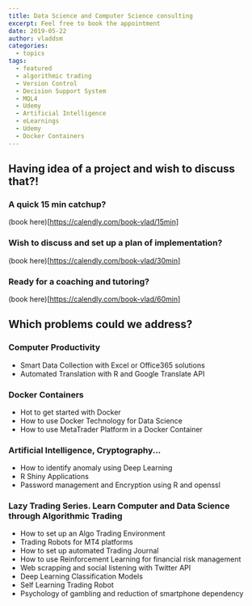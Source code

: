 ```yaml
---
title: Data Science and Computer Science consulting
excerpt: Feel free to book the appointment
date: 2019-05-22
author: vladdsm
categories:
  - topics
tags:
  - featured
  - algorithmic trading
  - Version Control
  - Decision Support System
  - MQL4
  - Udemy
  - Artificial Intelligence
  - eLearnings
  - Udemy
  - Docker Containers
---
```


## Having idea of a project and wish to discuss that?!

### A quick 15 min catchup?

(book here)[https://calendly.com/book-vlad/15min]

### Wish to discuss and set up a plan of implementation?

(book here)[https://calendly.com/book-vlad/30min]

### Ready for a coaching and tutoring?

(book here)[https://calendly.com/book-vlad/60min]

## Which problems could we address?

### Computer Productivity

* Smart Data Collection with Excel or Office365 solutions
* Automated Translation with R and Google Translate API

### Docker Containers

* Hot to get started with Docker
* How to use Docker Technology for Data Science
* How to use MetaTrader Platform in a Docker Container

### Artificial Intelligence, Cryptography...

* How to identify anomaly using Deep Learning
* R Shiny Applications
* Password management and Encryption using R and openssl

### Lazy Trading Series. Learn Computer and Data Science through Algorithmic Trading

* How to set up an Algo Trading Environment
* Trading Robots for MT4 platforms
* How to set up automated Trading Journal
* How to use Reinforcement Learning for financial risk management
* Web scrapping and social listening with Twitter API
* Deep Learning Classification Models
* Self Learning Trading Robot
* Psychology of gambling and reduction of smartphone dependency